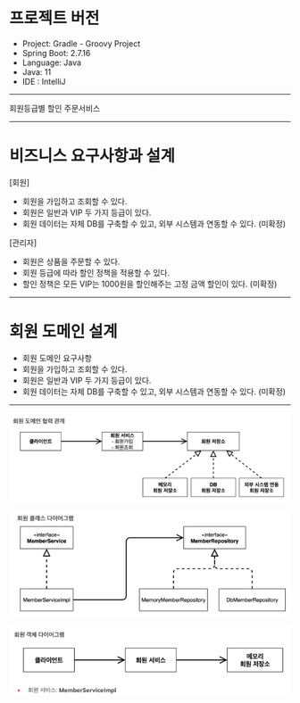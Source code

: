 # 프로젝트 버전
 - Project: Gradle - Groovy Project
 - Spring Boot: 2.7.16
 - Language: Java
 - Java: 11
 - IDE : IntelliJ

---

회원등급별 할인 주문서비스

---

# 비즈니스 요구사항과 설계
[회원]
 - 회원을 가입하고 조회할 수 있다.
 - 회원은 일반과 VIP 두 가지 등급이 있다.
 - 회원 데이터는 자체 DB를 구축할 수 있고, 외부 시스템과 연동할 수 있다. (미확정)

[관리자]
 - 회원은 상품을 주문할 수 있다.
 - 회원 등급에 따라 할인 정책을 적용할 수 있다.
 - 할인 정책은 모든 VIP는 1000원을 할인해주는 고정 금액 할인이 있다. (미확정)

---

# 회원 도메인 설계
 - 회원 도메인 요구사항
 - 회원을 가입하고 조회할 수 있다.
 - 회원은 일반과 VIP 두 가지 등급이 있다.
 - 회원 데이터는 자체 DB를 구축할 수 있고, 외부 시스템과 연동할 수 있다. (미확정)

---

![img.png](img.png)
  
![img_2.png](img_2.png)

![img_3.png](img_3.png)

